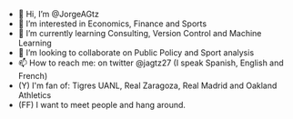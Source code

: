 - 👋 Hi, I’m @JorgeAGtz
- 👀 I’m interested in Economics, Finance and Sports
- 🌱 I’m currently learning Consulting, Version Control and Machine Learning
- 💞️ I’m looking to collaborate on Public Policy and Sport analysis
- 📫 How to reach me: on twitter @jagtz27 (I speak Spanish, English and French)
- (Y) I'm fan of: Tigres UANL, Real Zaragoza, Real Madrid and Oakland Athletics
- (FF) I want to meet people and hang around.

<!---
JorgeAGtz/JorgeAGtz is a ✨ special ✨ repository because its `README.md` (this file) appears on your GitHub profile.
You can click the Preview link to take a look at your changes.
--->
